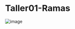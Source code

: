 # Taller01-Ramas
![image](https://github.com/KevinJSalazar/Taller01-Ramas/assets/116833877/a55124fa-0621-41a6-9f47-01f4a35aeb46)

 
